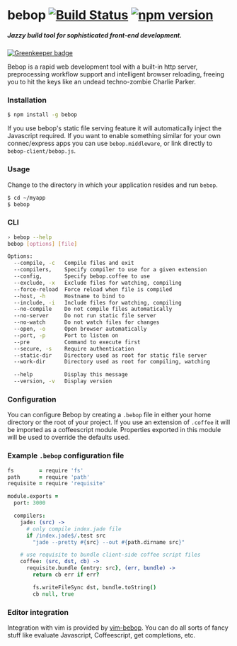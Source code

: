 # bebop [![Build Status](https://travis-ci.org/zeekay/bebop.svg?branch=master)](https://travis-ci.org/zeekay/bebop) [![npm version](https://badge.fury.io/js/bebop.svg)](https://badge.fury.io/js/bebop)
##### Jazzy build tool for sophisticated front-end development.

[![Greenkeeper badge](https://badges.greenkeeper.io/zeekay/bebop.svg)](https://greenkeeper.io/)

Bebop is a rapid web development tool with a built-in http server, preprocessing
workflow support and intelligent browser reloading, freeing you to hit the keys
like an undead techno-zombie Charlie Parker.

### Installation

```sh
$ npm install -g bebop
```

If you use bebop's static file serving feature it will automatically inject the
Javascript required. If you want to enable something similar for your own
connec/express apps you can use `bebop.middleware`, or link directly to
`bebop-client/bebop.js`.

### Usage
Change to the directory in which your application resides and run `bebop`.

```sh
$ cd ~/myapp
$ bebop
```

### CLI
```sh
› bebop --help
bebop [options] [file]

Options:
  --compile, -c   Compile files and exit
  --compilers,    Specify compiler to use for a given extension
  --config,       Specify bebop.coffee to use
  --exclude, -x   Exclude files for watching, compiling
  --force-reload  Force reload when file is compiled
  --host, -h      Hostname to bind to
  --include, -i   Include files for watching, compiling
  --no-compile    Do not compile files automatically
  --no-server     Do not run static file server
  --no-watch      Do not watch files for changes
  --open, -o      Open browser automatically
  --port, -p      Port to listen on
  --pre           Command to execute first
  --secure, -s    Require authentication
  --static-dir    Directory used as root for static file server
  --work-dir      Directory used as root for compiling, watching

  --help          Display this message
  --version, -v   Display version
```

### Configuration
You can configure Bebop by creating a `.bebop` file in either your home
directory or the root of your project. If you use an extension of `.coffee` it
will be imported as a coffeescript module. Properties exported in this module
will be used to override the defaults used.

### Example `.bebop` configuration file

```coffeescript
fs        = require 'fs'
path      = require 'path'
requisite = require 'requisite'

module.exports =
  port: 3000

  compilers:
    jade: (src) ->
      # only compile index.jade file
      if /index.jade$/.test src
        "jade --pretty #{src} --out #{path.dirname src}"

    # use requisite to bundle client-side coffee script files
    coffee: (src, dst, cb) ->
      requisite.bundle {entry: src}, (err, bundle) ->
        return cb err if err?

        fs.writeFileSync dst, bundle.toString()
        cb null, true
```

### Editor integration
Integration with vim is provided by
[vim-bebop](http://github.com/zeekay/vim-bebop). You can do all sorts of fancy
stuff like evaluate Javascript, Coffeescript, get completions, etc.
